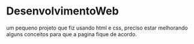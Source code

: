 # DesenvolvimentoWeb
um pequeno projeto que fiz usando html e css, preciso estar melhorando alguns conceitos para que a pagina fique de acordo.
